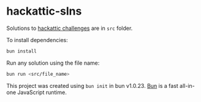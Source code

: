 # hackattic-slns

Solutions to [hackattic challenges](https://hackattic.com/challenges) are in `src` folder.

To install dependencies:

```bash
bun install
```

Run any solution using the file name:

```bash
bun run <src/file_name>
```

This project was created using `bun init` in bun v1.0.23. [Bun](https://bun.sh) is a fast all-in-one JavaScript runtime.